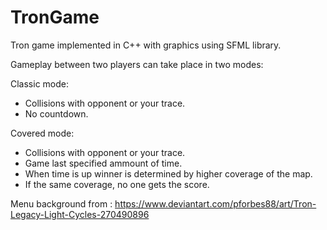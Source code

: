 # TronGame
Tron game implemented in C++ with graphics using SFML library.

Gameplay between two players can take place in two modes:

Classic mode:
- Collisions with opponent or your trace.
- No countdown.

Covered mode: 
- Collisions with opponent or your trace.
- Game last specified ammount of time.
- When time is up winner is determined by higher coverage of the map.
- If the same coverage, no one gets the score.

Menu background from :
https://www.deviantart.com/pforbes88/art/Tron-Legacy-Light-Cycles-270490896
